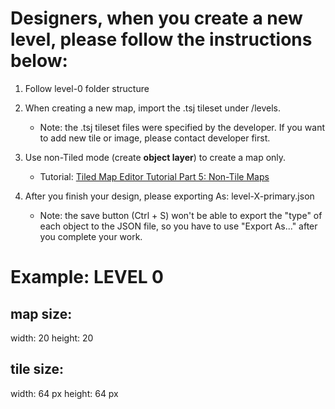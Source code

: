 # Designers, when you create a new level, please follow the instructions below: 

1. Follow level-0 folder structure

2. When creating a new map, import the .tsj tileset under /levels.
	- Note: the .tsj tileset files were specified by the developer. If you want to add new tile or image, please contact developer first. 

3. Use non-Tiled mode (create **object layer**) to create a map only. 
	- Tutorial: [Tiled Map Editor Tutorial Part 5: Non-Tile Maps](https://www.youtube.com/watch?time_continue=2&v=ORhC48773bw&embeds_euri=https%3A%2F%2Fgamefromscratch.com%2Ftiled-map-editor-tutorial-series%2F&feature=emb_logo)

4. After you finish your design, please exporting As: level-X-primary.json
	- Note: the save button (Ctrl + S) won't be able to export the "type" of each object to the JSON file, so you have to use "Export As..." after you complete your work. 

# Example: LEVEL 0

## map size: 
width: 20
height: 20

## tile size: 
width: 64 px
height: 64 px